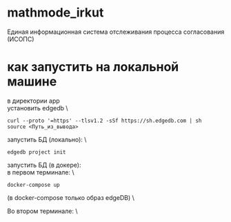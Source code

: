 # mathmode_irkut
Единая информационная система отслеживания процесса согласования (ИСОПС)

# как запустить на локальной машине
в директории app \
установить edgedb \
```
curl --proto '=https' --tlsv1.2 -sSf https://sh.edgedb.com | sh
source <Путь_из_вывода>
```
запустить БД (локально): \
```
edgedb project init
```
запустить БД (в докере): \
в первом терминале: \
```
docker-compose up
```
(в docker-compose только образ edgeDB) \

Во втором терминале: \



